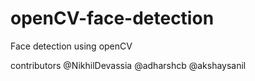# openCV-face-detection
Face detection using openCV

contributors
@NikhilDevassia
@adharshcb
@akshaysanil